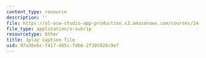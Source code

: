 ```yaml
---
content_type: resource
description: ''
file: https://ol-ocw-studio-app-production.s3.amazonaws.com/courses/14-772-development-economics-macroeconomics-spring-2013/97a36ebcf417d85cf4b62f395026c9e7_ekWxanQrsz4.srt
file_type: application/x-subrip
resourcetype: Other
title: 3play caption file
uid: 97a36ebc-f417-d85c-f4b6-2f395026c9e7
---
```

